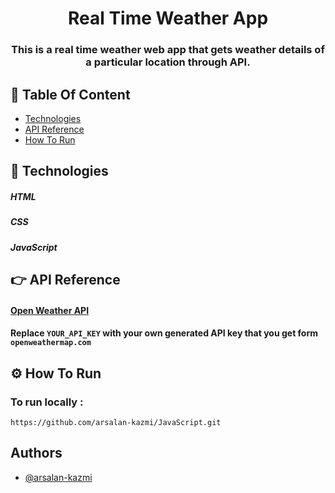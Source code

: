 <div align="center">
<h1> Real Time Weather App</h1>

<h3>This is a real time weather web app that gets weather details of a particular location through API.</h3>
</div>

## :open_book: Table Of Content

- [Technologies](#Technologies-used)
- [API Reference](#API-Reference)
- [How To Run](#How-To-Run)

## :abacus: Technologies

##### HTML

##### CSS

##### JavaScript

## :point_right: API Reference

#### [Open Weather API](https://openweathermap.org/)

#### Replace `YOUR_API_KEY` with your own generated API key that you get form `openweathermap.com`

## :gear: How To Run

### To run locally :

```
https://github.com/arsalan-kazmi/JavaScript.git
```

## Authors

- [@arsalan-kazmi](https://www.github.com/arsalan-kazmi)
